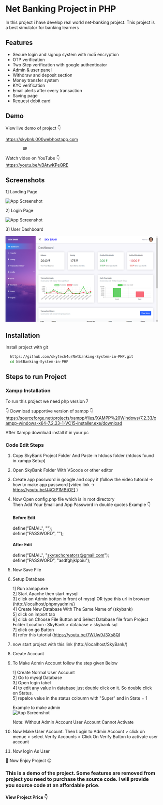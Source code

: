 
# Net Banking Project in PHP

In this project i have develop real world net-banking project. This project is a best simulator for banking learners

## Features

- Secure login and signup system with md5 encryption
- OTP verification 
- Two Step verification with google authenticator
- Admin & user panel
- Withdraw and deposit section
- Money transfer system
- KYC verification
- Email alerts after every transaction
- Saving page
- Request debit card 

## Demo

View live demo of project 👇

https://skybnk.000webhostapp.com  
            
            OR 
Watch video on YouTube 👇   
https://youtu.be/vBAtwKPeQRE
## Screenshots
1] Landing Page

![App Screenshot](https://snz04pap001files.storage.live.com/y4mcbB45J1Cfo_gbycBtEd1ROyyiBkCcvGtauG4jEl73Im7MNK0YUN8mOq0D7_QYSIdmvB24I1dlv5aC7N9GA3QAVuknEy-tGJbXaJhKK6wt0PzGK8HGPqOX7jRbannujpzmiiKXpA9O3ETaUWm9fPWDjSHMLx23WrYGhCER4WljnObUl3BpPaJdFVgFEFbl_1yI3vxb6tROZKhX89pXH_xIRpcK7wQ4x1Sveerp3NGMRU?encodeFailures=1&width=1280&height=641)

2] Login Page

![App Screenshot](https://snz04pap001files.storage.live.com/y4plljitO_KE0UxmM_m0ZasUAgY_W8JekPIzlC5HCWL2oFU4U1iO0mz5hxUyToPtrfthTGjr-X94iXO3CPdWhoTJH4WEgCUvwJUxd2mgPmCbeQmCQHuh0y7JNhjFOh1UtsM__E6k1aq8DrcANwqrsb_6caj5S1xCrgziNT0SELxu6dYcq9add8L2_-ZCc5R-iWgj0viu6z_4a6-lP1yimUx3evTiuSPRQO7oDOw_G7UmO4/Screenshot%202022-07-12%20225204.jpg?psid=1&width=1920&height=881)

3] User Dashboard

![App Screenshot](https://raw.githubusercontent.com/DigambarBC/image-hosting/main/php_bank_userdash.png)

## Installation

Install project with git

```bash
  https://github.com/skytech4u/Netbanking-System-in-PHP.git
  cd NetBanking-System-in-PHP
```
## Steps to run Project 

### Xampp Installation
To run this project we need php version 7  

👇 Download supportive version of xampp 👇  
https://sourceforge.net/projects/xampp/files/XAMPP%20Windows/7.2.33/xampp-windows-x64-7.2.33-1-VC15-installer.exe/download

After Xampp download install it in your pc

### Code Edit Steps  
1. Copy SkyBank Project Folder And Paste in htdocs folder (htdocs found in xampp Setup)  
2. Open SkyBank Folder With VScode or other editor   
3. Create app password in google and copy it (follow the video tutorial -> how to make app password [video link -> https://youtu.be/J4CtP1MBtOE] )  
4. Now Open config.php file which is in root directory     
    Then Add Your Email and App Password in double quotes
    Example 👇
    #### Before Edit
    define("EMAIL", "");  
    define("PASSWORD", "");

    #### After Edit
    define("EMAIL", "skytechcreators@gmail.com");  
    define("PASSWORD", "asdfghjklpoiu");
   
   

5. Now Save File

 
6. Setup Database  

    1] Run xampp.exe  
    2] Start Apache then start mysql  
    3] click on Admin botton in front of mysql OR  type this url in browser (http://localhost/phpmyadmin/)  
    4] Create New Database With The Same Name of (skybank)  
    5] click on import tab  
    6] click on Choose File Button and Select Database file from Project Folder Location : SkyBank > database > skybank.sql  
    7] click on go Button  
    8] refer this tutorial (https://youtu.be/7WUw9J3Xs8Q)  


7. now start project with this link (http://localhost/SkyBank/)  
8. Create Account  
9. To Make Admin Account follow the step given Below  

    1] Create Normal User Account  
    2] Go to mysql Database   
    3] Open login tabel  
    4] to edit any value in database just double click on it. So double click on Status.  
    5] repalce value in the status coloumn with "Super" and in State = 1   

    Example to make admin  
    ![App Screenshot](https://raw.githubusercontent.com/digambar2002/image-hosting/main/dsfile.jpg)

    Note: Without Admin Account User Account Cannot Activate  

10. Now Make User Account. Then Login to Admin Account > click on menue > select Verify Accounts > Click On Verify Button to activate user account
11. Now login As User    

🎉 Now Enjoy Project 😉  

### This is a demo of the project. Some features are removed from project you need to purchase the source code. I will provide you source code at an affordable price. 
#### View Project Price 👇
